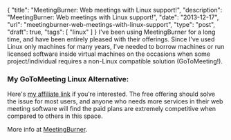 {
  "title": "MeetingBurner: Web meetings with Linux support!",
  "description": "MeetingBurner: Web meetings with Linux support!",
  "date": "2013-12-17",
  "url": "meetingburner-web-meetings-with-linux-support",
  "type": "post",
  "draft": true,
  "tags": [
    "linux"
  ]
}
I've been using MeetingBurner for a long time, and have been entirely pleased with their offerings. Since I've used Linux only machines for many years, I've needed to borrow machines or run licensed software inside virtual machines on the occasions when some project/individual requires a non-Linux compatible solution (GoToMeeting!). 

### My GoToMeeting Linux Alternative:

Here's [my affiliate link](http://volcanic.enterthemeeting.com/join) if you're interested. The free offering should solve the issue for most users, and anyone who needs more services in their web meeting software will find the paid plans are extremely competitive when compared to others in this space.

More info at [MeetingBurner](http://meetingburner.com).
